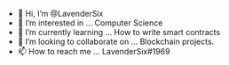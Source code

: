 - 👋 Hi, I’m @LavenderSix
- 👀 I’m interested in ... Computer Science
- 🌱 I’m currently learning ... How to write smart contracts
- 💞️ I’m looking to collaborate on ... Blockchain projects.
- 📫 How to reach me ... LavenderSix#1969

<!---
LavenderSix/LavenderSix is a ✨ special ✨ repository because its `README.md` (this file) appears on your GitHub profile.
You can click the Preview link to take a look at your changes.
--->

